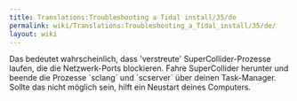 ```yaml
---
title: Translations:Troubleshooting a Tidal install/35/de
permalink: wiki/Translations:Troubleshooting_a_Tidal_install/35/de/
layout: wiki
---
```


Das bedeutet wahrscheinlich, dass 'verstreute' SuperCollider-Prozesse
laufen, die die Netzwerk-Ports blockieren. Fahre SuperCollider herunter
und beende die Prozesse \`sclang\` und \`scserver\` über deinen
Task-Manager. Sollte das nicht möglich sein, hilft ein Neustart deines
Computers.
